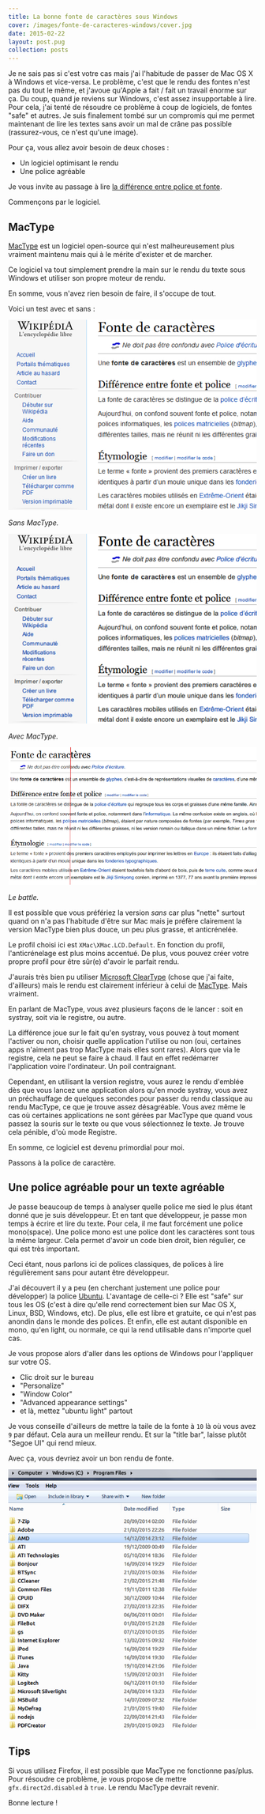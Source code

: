 ```yaml
---
title: La bonne fonte de caractères sous Windows
cover: /images/fonte-de-caracteres-windows/cover.jpg
date: 2015-02-22
layout: post.pug
collection: posts
---
```


Je ne sais pas si c'est votre cas mais j'ai l'habitude de passer de Mac OS X à Windows et vice-versa. Le problème, c'est que le rendu des fontes n'est pas du tout le même, et j'avoue qu'Apple a fait / fait un travail énorme sur ça. Du coup, quand je reviens sur Windows, c'est assez insupportable à lire. Pour cela, j'ai tenté de résoudre ce problème à coup de logiciels, de fontes "safe" et autres. Je suis finalement tombé sur un compromis qui me permet maintenant de lire les textes sans avoir un mal de crâne pas possible (rassurez-vous, ce n'est qu'une image).

Pour ça, vous allez avoir besoin de deux choses :

- Un logiciel optimisant le rendu
- Une police agréable

Je vous invite au passage à lire [la différence entre police et fonte](http://fr.wikipedia.org/wiki/Fonte_de_caract%C3%A8res).

Commençons par le logiciel.

## MacType

[MacType](https://code.google.com/p/mactype/) est un logiciel open-source qui n'est malheureusement plus vraiment maintenu mais qui à le mérite d'exister et de marcher.

Ce logiciel va tout simplement prendre la main sur le rendu du texte sous Windows et utiliser son propre moteur de rendu.

En somme, vous n'avez rien besoin de faire, il s'occupe de tout.

Voici un test avec et sans :

[![](/images/fonte-de-caracteres-windows/mactype-off.jpg)](/images/fonte-de-caracteres-windows/mactype-off.jpg)

_Sans MacType._

[![](/images/fonte-de-caracteres-windows/mactype-on.jpg)](/images/fonte-de-caracteres-windows/mactype-on.jpg)

_Avec MacType._

[![](/images/fonte-de-caracteres-windows/mactype-off-vs-on.jpg)](/images/fonte-de-caracteres-windows/mactype-off-vs-on.jpg)

_Le battle._

Il est possible que vous préfériez la version _sans_ car plus "nette" surtout quand on n'a pas l'habitude d'être sur Mac mais je préfère clairement la version MacType bien plus douce, un peu plus grasse, et anticrénelée.

Le profil choisi ici est `XMac\XMac.LCD.Default`. En fonction du profil, l'anticrénelage est plus moins accentué. De plus, vous pouvez créer votre propre profil pour être sûr(e) d'avoir le parfait rendu.

J'aurais très bien pu utiliser [Microsoft ClearType](http://www.microsoft.com/en-us/Typography/ClearTypeInfo.aspx) (chose que j'ai faite, d'ailleurs) mais le rendu est clairement inférieur à celui de [MacType](https://code.google.com/p/mactype/). Mais vraiment.

En parlant de MacType, vous avez plusieurs façons de le lancer : soit en systray, soit via le registre, ou autre.

La différence joue sur le fait qu'en systray, vous pouvez à tout moment l'activer ou non, choisir quelle application l'utilise ou non (oui, certaines apps n'aiment pas trop MacType mais elles sont rares). Alors que via le registre, cela ne peut se faire à chaud. Il faut en effet redémarrer l'application voire l'ordinateur. Un poil contraignant.

Cependant, en utilisant la version registre, vous aurez le rendu d'emblée dès que vous lancez une application alors qu'en mode systray, vous avez un préchauffage de quelques secondes pour passer du rendu classique au rendu MacType, ce que je trouve assez désagréable. Vous avez même le cas où certaines applications ne sont gérées par MacType que quand vous passez la souris sur le texte ou que vous sélectionnez le texte. Je trouve cela pénible, d'où mode Registre.

En somme, ce logiciel est devenu primordial pour moi.

Passons à la police de caractère.

## Une police agréable pour un texte agréable

Je passe beaucoup de temps à analyser quelle police me sied le plus étant donné que je suis développeur. Et en tant que développeur, je passe mon temps à écrire et lire du texte. Pour cela, il me faut forcément une police mono(space). Une police mono est une police dont les caractères sont tous la même largeur. Cela permet d'avoir un code bien droit, bien régulier, ce qui est très important.

Ceci étant, nous parlons ici de polices classiques, de polices à lire régulièrement sans pour autant être développeur.

J'ai découvert il y a peu (en cherchant justement une police pour développer) la police [Ubuntu](http://font.ubuntu.com/). L'avantage de celle-ci ? Elle est "safe" sur tous les OS (c'est à dire qu'elle rend correctement bien sur Mac OS X, Linux, BSD, Windows, etc). De plus, elle est libre et gratuite, ce qui n'est pas anondin dans le monde des polices. Et enfin, elle est autant disponible en mono, qu'en light, ou normale, ce qui la rend utilisable dans n'importe quel cas.

Je vous propose alors d'aller dans les options de Windows pour l'appliquer sur votre OS.

- Clic droit sur le bureau
- "Personalize"
- "Window Color"
- "Advanced appearance settings"
- et là, mettez "ubuntu light" partout

Je vous conseille d'ailleurs de mettre la taile de la fonte à `10` là où vous avez `9` par défaut. Cela aura un meilleur rendu. Et sur la "title bar", laisse plutôt "Segoe UI" qui rend mieux.

Avec ça, vous devriez avoir un bon rendu de fonte.

[![](/images/fonte-de-caracteres-windows/windows.jpg)](/images/fonte-de-caracteres-windows/windows.jpg)

## Tips

Si vous utilisez Firefox, il est possible que MacType ne fonctionne pas/plus. Pour résoudre ce problème, je vous propose de mettre `gfx.direct2d.disabled` à `true`. Le rendu MacType devrait revenir.

Bonne lecture !


